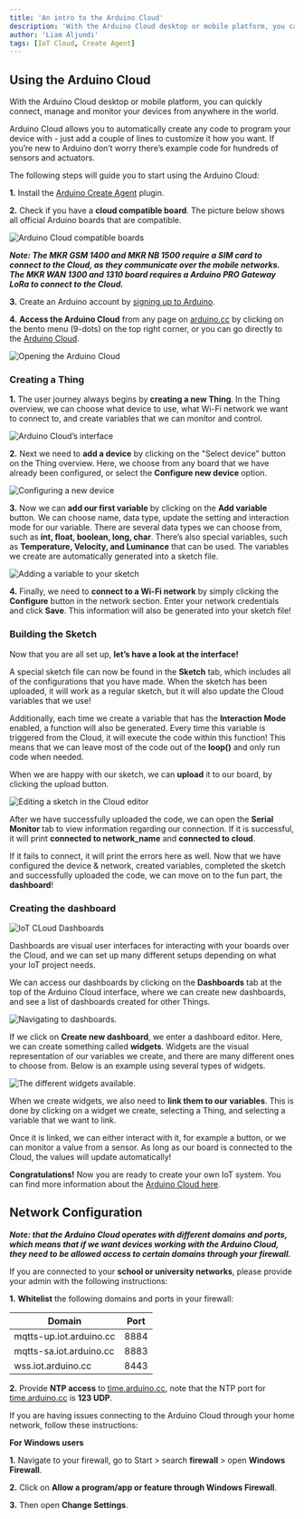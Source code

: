 ```yaml
---
title: 'An intro to the Arduino Cloud'
description: 'With the Arduino Cloud desktop or mobile platform, you can quickly connect, manage and monitor your devices from anywhere in the world.'
author: 'Liam Aljundi'
tags: [IoT Cloud, Create Agent]
---
```


## Using the Arduino Cloud

With the Arduino Cloud desktop or mobile platform, you can quickly connect, manage and monitor your devices from anywhere in the world. 

Arduino Cloud allows you to automatically create any code to program your device with - just add a couple of lines to customize it how you want. If you’re new to Arduino don’t worry there’s example code for hundreds of sensors and actuators. 

The following steps will guide you to start using the Arduino Cloud:

**1.** Install the [Arduino Create Agent](https://create.arduino.cc/getting-started/plugin/welcome) plugin.

**2.** Check if you have a **cloud compatible board**. The picture below shows all official Arduino boards that are compatible. 

![Arduino Cloud compatible boards](./assets/iot-cloud-compatible-boards.png)

***Note: The MKR GSM 1400 and MKR NB 1500 require a SIM card to connect to the Cloud, as they communicate over the mobile networks. The MKR WAN 1300 and 1310 board requires a Arduino PRO Gateway LoRa to connect to the Cloud.***

**3.** Create an Arduino account by [signing up to Arduino](https://login.arduino.cc/login).

**4.** **Access the Arduino Cloud** from any page on [arduino.cc](https://www.arduino.cc/) by clicking on the bento menu (9-dots) on the top right corner, or you can go directly to the  [Arduino Cloud](https://create.arduino.cc/iot/).

![Opening the Arduino Cloud](./assets/accesscloud.png)

### Creating a Thing

**1.** The user journey always begins by **creating a new Thing**. In the Thing overview, we can choose what device to use, what Wi-Fi network we want to connect to, and create variables that we can monitor and control.

![Arduino Cloud’s interface](./assets/thingoverview.png)

**2.** Next we need to **add a device** by clicking on the "Select device" button on the Thing overview. Here, we choose from any board that we have already been configured, or select the **Configure new device** option.

![Configuring a new device](./assets/devicelink.png)

**3.** Now we can **add our first variable** by clicking on the **Add variable** button. We can choose name, data type, update the setting and interaction mode for our variable. There are several data types we can choose from, such as **int, float, boolean, long, char**. There’s also special variables, such as **Temperature, Velocity, and Luminance** that can be used. The variables we create are automatically generated into a sketch file.

![Adding a variable to your sketch](./assets/variables.png)

**4.** Finally, we need to **connect to a Wi-Fi network** by simply clicking the **Configure** button in the network section. Enter your network credentials and click **Save**. This information will also be generated into your sketch file!

### Building the Sketch 

Now that you are all set up, **let’s have a look at the interface!**

A special sketch file can now be found in the **Sketch** tab, which includes all of the configurations that you have made. When the sketch has been uploaded, it will work as a regular sketch, but it will also update the Cloud variables that we use!

Additionally, each time we create a variable that has the **Interaction Mode** enabled, a function will also be generated. Every time this variable is triggered from the Cloud, it will execute the code within this function! This means that we can leave most of the code out of the **loop()** and only run code when needed.

When we are happy with our sketch, we can **upload** it to our board, by clicking the upload button.

![Editing a sketch in the Cloud editor](./assets/sketchoverview.png)

After we have successfully uploaded the code, we can open the **Serial Monitor** tab to view information regarding our connection. If it is successful, it will print **connected to network_name** and **connected to cloud**. 

If it fails to connect, it will print the errors here as well.
Now that we have configured the device & network, created variables, completed the sketch and successfully uploaded the code, we can move on to the fun part, the **dashboard**!

### Creating the dashboard

![IoT CLoud Dashboards](./assets/dashboard1.png)

Dashboards are visual user interfaces for interacting with your boards over the Cloud, and we can set up many different setups depending on what your IoT project needs. 

We can access our dashboards by clicking on the **Dashboards** tab at the top of the Arduino Cloud interface, where we can create new dashboards, and see a list of dashboards created for other Things.

![Navigating to dashboards.](./assets/navigatedashboard.png)

If we click on **Create new dashboard**, we enter a dashboard editor. Here, we can create something called **widgets**. Widgets are the visual representation of our variables we create, and there are many different ones to choose from. Below is an example using several types of widgets.

![The different widgets available.](./assets/dashboard2.png)

When we create widgets, we also need to **link them to our variables**. This is done by clicking on a widget we create, selecting a Thing, and selecting a variable that we want to link. 

Once it is linked, we can either interact with it, for example a button, or we can monitor a value from a sensor. As long as our board is connected to the Cloud, the values will update automatically!

**Congratulations!** Now you are ready to create your own IoT system. You can find more information about the [Arduino Cloud here](https://docs.arduino.cc/cloud/iot-cloud/tutorials/iot-cloud-getting-started).

## Network Configuration

***Note: that the Arduino Cloud operates with different domains and ports, which means that if we want devices working with the Arduino Cloud, they need to be allowed access to certain domains through your firewall.***

If you are connected to your **school or university networks**, please provide your admin with the following instructions:

**1.** **Whitelist** the following domains and ports in your firewall:

|Domain                  |Port          |
| -------                | -----        |
|mqtts-up.iot.arduino.cc |8884          |
|mqtts-sa.iot.arduino.cc |8883          |
|wss.iot.arduino.cc      |8443          |

**2.** Provide **NTP access** to [time.arduino.cc](<time.arduino.cc>), note that the NTP port for [time.arduino.cc](<time.arduino.cc>) is **123 UDP**.

If you are having issues connecting to the Arduino Cloud through your home network, follow these instructions:

**For Windows users**

**1.** Navigate to your firewall, go to Start > search **firewall** > open **Windows Firewall**.

**2.** Click on **Allow a program/app or feature through Windows Firewall**.

**3.** Then open **Change Settings**.
